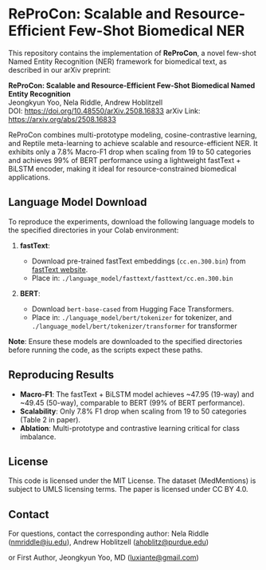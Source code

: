 # ReProCon: Scalable and Resource-Efficient Few-Shot Biomedical NER

This repository contains the implementation of **ReProCon**, a novel few-shot Named Entity Recognition (NER) framework for biomedical text, as described in our arXiv preprint:

**ReProCon: Scalable and Resource-Efficient Few-Shot Biomedical Named Entity Recognition**  
Jeongkyun Yoo, Nela Riddle, Andrew Hoblitzell  
DOI: https://doi.org/10.48550/arXiv.2508.16833
arXiv Link: https://arxiv.org/abs/2508.16833

ReProCon combines multi-prototype modeling, cosine-contrastive learning, and Reptile meta-learning to achieve scalable and resource-efficient NER. It exhibits only a 7.8% Macro-F1 drop when scaling from 19 to 50 categories and achieves 99% of BERT performance using a lightweight fastText + BiLSTM encoder, making it ideal for resource-constrained biomedical applications.

## Language Model Download
To reproduce the experiments, download the following language models to the specified directories in your Colab environment:

1. **fastText**:
   - Download pre-trained fastText embeddings (`cc.en.300.bin`) from [fastText website](https://fasttext.cc/docs/en/crawl-vectors.html).
   - Place in: `./language_model/fasttext/fasttext/cc.en.300.bin`

2. **BERT**:
   - Download `bert-base-cased` from Hugging Face Transformers.
   - Place in: `./language_model/bert/tokenizer` for tokenizer, and `./language_model/bert/tokenizer/transformer` for transformer

**Note**: Ensure these models are downloaded to the specified directories before running the code, as the scripts expect these paths.

## Reproducing Results
- **Macro-F1**: The fastText + BiLSTM model achieves ~47.95 (19-way) and ~49.45 (50-way), comparable to BERT (99% of BERT performance).
- **Scalability**: Only 7.8% F1 drop when scaling from 19 to 50 categories (Table 2 in paper).
- **Ablation**: Multi-prototype and contrastive learning critical for class imbalance.

## License
This code is licensed under the MIT License. The dataset (MedMentions) is subject to UMLS licensing terms. The paper is licensed under CC BY 4.0.

## Contact
For questions, contact the corresponding author: Nela Riddle (nmriddle@iu.edu), Andrew Hoblitzell (ahoblitz@purdue.edu)

or First Author, Jeongkyun Yoo, MD (luxiante@gmail.com)
